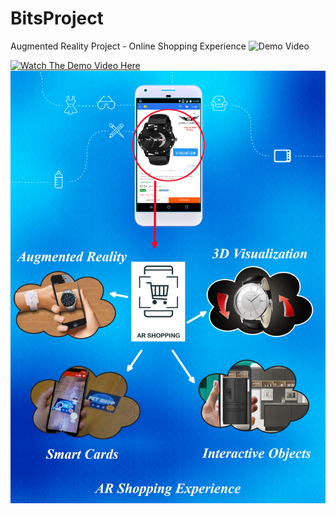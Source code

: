 # BitsProject
 Augmented Reality Project - Online Shopping Experience ![Demo Video](https://www.linkedin.com/posts/navin-agarwal-65359a181_augmentedreality-bits-unity3d-activity-6680722931527626752-MA7T)
 
 [![Watch The Demo Video Here](https://www.linkedin.com/posts/navin-agarwal-65359a181_augmentedreality-bits-unity3d-activity-6680722931527626752-MA7T)](https://www.linkedin.com/posts/navin-agarwal-65359a181_augmentedreality-bits-unity3d-activity-6680722931527626752-MA7T)
![Project Design](https://github.com/nxdeveloper32/AR_Shopping/blob/master/Project%20Design.png)
